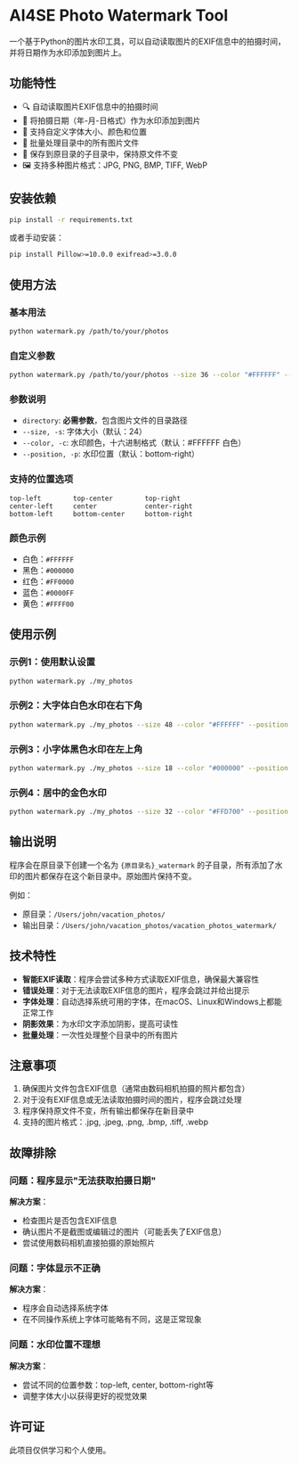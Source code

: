 # AI4SE Photo Watermark Tool

一个基于Python的图片水印工具，可以自动读取图片的EXIF信息中的拍摄时间，并将日期作为水印添加到图片上。

## 功能特性

- 🔍 自动读取图片EXIF信息中的拍摄时间
- 📅 将拍摄日期（年-月-日格式）作为水印添加到图片
- 🎨 支持自定义字体大小、颜色和位置
- 📁 批量处理目录中的所有图片文件
- 💾 保存到原目录的子目录中，保持原文件不变
- 🖼️ 支持多种图片格式：JPG, PNG, BMP, TIFF, WebP

## 安装依赖

```bash
pip install -r requirements.txt
```

或者手动安装：

```bash
pip install Pillow>=10.0.0 exifread>=3.0.0
```

## 使用方法

### 基本用法

```bash
python watermark.py /path/to/your/photos
```

### 自定义参数

```bash
python watermark.py /path/to/your/photos --size 36 --color "#FFFFFF" --position bottom-right
```

### 参数说明

- `directory`: **必需参数**，包含图片文件的目录路径
- `--size, -s`: 字体大小（默认：24）
- `--color, -c`: 水印颜色，十六进制格式（默认：#FFFFFF 白色）
- `--position, -p`: 水印位置（默认：bottom-right）

### 支持的位置选项

```
top-left        top-center        top-right
center-left     center            center-right  
bottom-left     bottom-center     bottom-right
```

### 颜色示例

- 白色：`#FFFFFF`
- 黑色：`#000000`
- 红色：`#FF0000`
- 蓝色：`#0000FF`
- 黄色：`#FFFF00`

## 使用示例

### 示例1：使用默认设置
```bash
python watermark.py ./my_photos
```

### 示例2：大字体白色水印在右下角
```bash
python watermark.py ./my_photos --size 48 --color "#FFFFFF" --position bottom-right
```

### 示例3：小字体黑色水印在左上角
```bash
python watermark.py ./my_photos --size 18 --color "#000000" --position top-left
```

### 示例4：居中的金色水印
```bash
python watermark.py ./my_photos --size 32 --color "#FFD700" --position center
```

## 输出说明

程序会在原目录下创建一个名为 `{原目录名}_watermark` 的子目录，所有添加了水印的图片都保存在这个新目录中。原始图片保持不变。

例如：
- 原目录：`/Users/john/vacation_photos/`
- 输出目录：`/Users/john/vacation_photos/vacation_photos_watermark/`

## 技术特性

- **智能EXIF读取**：程序会尝试多种方式读取EXIF信息，确保最大兼容性
- **错误处理**：对于无法读取EXIF信息的图片，程序会跳过并给出提示
- **字体处理**：自动选择系统可用的字体，在macOS、Linux和Windows上都能正常工作
- **阴影效果**：为水印文字添加阴影，提高可读性
- **批量处理**：一次性处理整个目录中的所有图片

## 注意事项

1. 确保图片文件包含EXIF信息（通常由数码相机拍摄的照片都包含）
2. 对于没有EXIF信息或无法读取拍摄时间的图片，程序会跳过处理
3. 程序保持原文件不变，所有输出都保存在新目录中
4. 支持的图片格式：.jpg, .jpeg, .png, .bmp, .tiff, .webp

## 故障排除

### 问题：程序显示"无法获取拍摄日期"
**解决方案**：
- 检查图片是否包含EXIF信息
- 确认图片不是截图或编辑过的图片（可能丢失了EXIF信息）
- 尝试使用数码相机直接拍摄的原始照片

### 问题：字体显示不正确
**解决方案**：
- 程序会自动选择系统字体
- 在不同操作系统上字体可能略有不同，这是正常现象

### 问题：水印位置不理想
**解决方案**：
- 尝试不同的位置参数：top-left, center, bottom-right等
- 调整字体大小以获得更好的视觉效果

## 许可证

此项目仅供学习和个人使用。